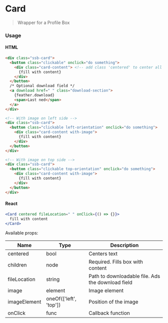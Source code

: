 Card
========

> Wrapper for a Profile Box

### Usage

#### HTML

```html
<div class="ssb-card">
  <button class="clickable" onclick="do something">
    <div class="card-content"> <!-- add class 'centered' to center all content -->
      {fill with content}
    </div>
  </button>
  /* Optional download field */
  <a download href=" " class="download-section">
    {feather.download}
    <span>Last ned</span>
  </a>
</div>

<!-- With image on left side -->
<div class="ssb-card">
  <button class="clickable left-orientation" onclick="do something">
    <div class="card-content with-image">
      {fill with content}
    </div>
  </button>
</div>

<!-- With image on top side -->
<div class="ssb-card">
  <button class="clickable top-orientation" onclick="do something">
    <div class="card-content with-image">
      {fill with content}
    </div>
  </button>
</div>
```

#### React

```jsx harmony
<Card centered fileLocation=" " onClick={() => {}}>
  fill with content
</Card>
```

Available props:

| Name       | Type           | Description  |
| ---------- | ------------- | ----- |
| centered | bool | Centers text |
| children | node | Required. Fills box with content |
| fileLocation | string | Path to downloadable file. Ads the download field |
| image | element | Image element |
| imageElement | oneOf(['left', 'top']) | Position of the image |
| onClick | func | Callback function |
